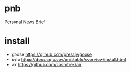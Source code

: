 # pnb
Personal News Brief

# install
- goose https://github.com/pressly/goose
- sqlc https://docs.sqlc.dev/en/stable/overview/install.html
- air https://github.com/cosmtrek/air
